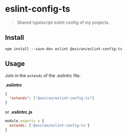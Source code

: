 # eslint-config-ts

> Shared typescript eslint config of my projects.

## Install
```shell
npm install --save-dev eslint @oxiran/eslint-config-ts
```

## Usage

Join in the `extends` of the .eslintrc file.

**.eslintrc**
```json
{
  "extends": ["@oxiran/eslint-config-ts"]
}
```

or **.eslintrc.js**
```javascript
module.exports = {
  extends: ['@oxiran/eslint-config-ts']
}
```
